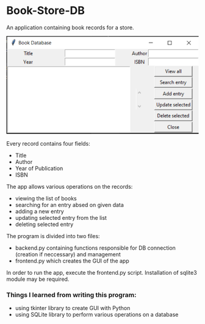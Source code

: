 # Book-Store-DB

An application containing book records for a store.

![Screen of the app](https://github.com/MariuszGaljan/Book-Store-DB/blob/master/GUI.png)

Every record contains four fields:
* Title
* Author
* Year of Publication
* ISBN

The app allows various operations on the records:
* viewing the list of books
* searching for an entry absed on given data
* adding a new entry
* updating selected entry from the list
* deleting selected entry

The program is divided into two files:
* backend.py containing functions responsible for DB connection (creation if neccessary) and management
* frontend.py which creates the GUI of the app

In order to run the app, execute the frontend.py script. Installation of sqlite3 module may be required.

### Things I learned from writing this program:
* using tkinter library to create GUI with Python
* using SQLite library to perform various operations on a database
